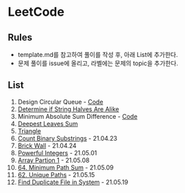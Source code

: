 # LeetCode

## Rules
- template.md를 참고하여 풀이를 작성 후, 아래 List에 추가한다.
- 문제 풀이를 issue에 올리고, 라벨에는 문제의 topic을 추가한다.

## List

1. Design Circular Queue - [Code](https://github.com/yejineee/LeetCode/blob/master/2021-04/design-circular-queue.js)
2. [Determine if String Halves Are Alike](https://github.com/yejineee/LeetCode/blob/master/2021-04/determine-if-string-halves-are-alike.md)
3. Minimum Absolute Sum Difference - [Code](https://github.com/yejineee/LeetCode/blob/master/2021-04/minimum-absolute-sum-difference.js)
4. [Deepest Leaves Sum](https://github.com/yejineee/LeetCode/blob/master/2021-04/deepest-leaves-sum.md)
5. [Triangle](https://github.com/yejineee/LeetCode/blob/master/2021-04/triangle.md)
6. [Count Binary Substrings](https://github.com/yejineee/LeetCode/blob/master/2021-04/count-binary-strings.md) - 21.04.23
7. [Brick Wall](https://github.com/yejineee/LeetCode/blob/master/2021-04/brick-wall.md) - 21.04.24
8. [Powerful Integers](https://github.com/yejineee/LeetCode/blob/master/2021-05/powerful-integers.md) - 21.05.01
9. [Array Partion 1](https://github.com/yejineee/LeetCode/blob/master/Array-and-String/array-partition-1.md) - 21.05.08
10. [64. Minimum Path Sum](https://github.com/yejineee/LeetCode/blob/master/2021-05/minimum-path-sum.md) - 21.05.09
11. [62. Unique Paths](https://github.com/yejineee/LeetCode/blob/master/2021-05/unique-path.md) - 21.05.15
12. [Find Duplicate File in System](https://github.com/yejineee/LeetCode/blob/master/2021-05/FindDuplicateFileInSystem.md) - 21.05.19
